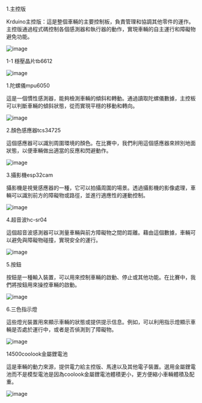 1.主控版

Krduino主控版：這是整個車輛的主要控制板，負責管理和協調其他零件的運作。主控版通過程式碼控制各個感測器和執行器的動作，實現車輛的自主運行和障礙物避免功能。

![image](Krduino.jpg)

   1-1 穩壓晶片tb6612

   ![image](ttb6612.jpg)

1.陀螺儀mpu6050

這是一個慣性感測器，能夠檢測車輛的傾斜和轉動。通過讀取陀螺儀數據，主控板可以判斷車輛的傾斜狀態，從而實現平穩的移動和轉向。

![image](mpu6050.jpg)

2.顏色感應器tcs34725

這個感應器可以識別周圍環境的顏色。在比賽中，我們利用這個感應器來辨別地面狀態，以便車輛做出適當的反應和閃避動作。

![image](TCS34725.jpg)

3.攝影機esp32cam

攝影機是視覺感應器的一種，它可以拍攝周圍的場景。透過攝影機的影像處理，車輛可以識別前方的障礙物或路徑，並進行適應性的運動控制。

![image](esp32cam.jpg)

4.超音波hc-sr04

這個超音波感測器可以測量車輛與前方障礙物之間的距離。藉由這個數據，車輛可以避免與障礙物碰撞，實現安全的運行。

![image](hc-sr04.jpg)

5.按鈕

按鈕是一種輸入裝置，可以用來控制車輛的啟動、停止或其他功能。在比賽中，我們將按鈕用來操控車輛的啟動。

![image](按鈕.jpg)

6.三色指示燈

這些燈光裝置用來顯示車輛的狀態或提供提示信息。例如，可以利用指示燈顯示車輛是否處於運行中，或者是否偵測到了障礙物。

![image](燈.jpg)

14500coolook金屬鋰電池

這是車輛的動力來源，提供電力給主控版、馬達以及其他電子裝置。選用金屬鋰電池而不是模型電池是因為coolook金屬鋰電池體積更小，更方便縮小車輛體積及配重。

![image](coolook電池.jpg)
